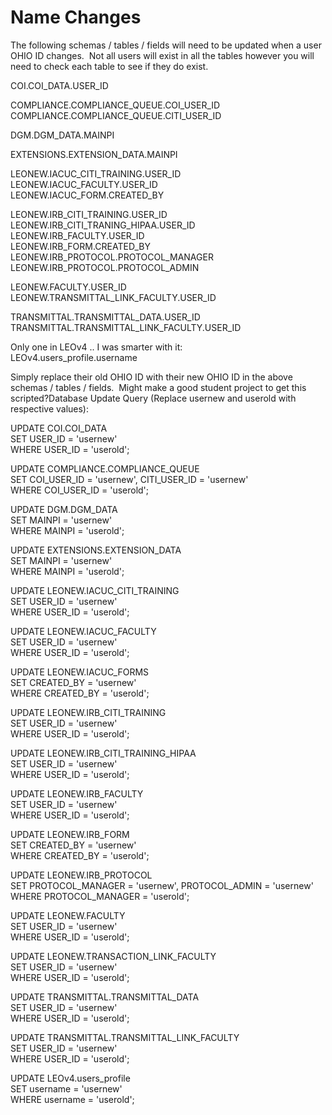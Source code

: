 # Name Changes

The following schemas / tables / fields will need to be updated when a
user OHIO ID changes.  Not all users will exist in all the tables
however you will need to check each table to see if they do exist.

  

COI.COI_DATA.USER_ID  
  
COMPLIANCE.COMPLIANCE_QUEUE.COI_USER_ID  
COMPLIANCE.COMPLIANCE_QUEUE.CITI_USER_ID  
  
DGM.DGM_DATA.MAINPI  
  
EXTENSIONS.EXTENSION_DATA.MAINPI  
  
LEONEW.IACUC_CITI_TRAINING.USER_ID  
LEONEW.IACUC_FACULTY.USER_ID  
LEONEW.IACUC_FORM.CREATED_BY  
  
LEONEW.IRB_CITI_TRAINING.USER_ID  
LEONEW.IRB_CITI_TRANING_HIPAA.USER_ID  
LEONEW.IRB_FACULTY.USER_ID  
LEONEW.IRB_FORM.CREATED_BY  
LEONEW.IRB_PROTOCOL.PROTOCOL_MANAGER  
LEONEW.IRB_PROTOCOL.PROTOCOL_ADMIN  
  
LEONEW.FACULTY.USER_ID  
LEONEW.TRANSMITTAL_LINK_FACULTY.USER_ID  
  
TRANSMITTAL.TRANSMITTAL_DATA.USER_ID  
TRANSMITTAL.TRANSMITTAL_LINK_FACULTY.USER_ID  
  
Only one in LEOv4 .. I was smarter with it:  
LEOv4.users_profile.username

  

Simply replace their old OHIO ID with their new OHIO ID in the above
schemas / tables / fields.  Might make a good student project to get
this scripted?Database Update Query (Replace usernew and userold with
respective values): 

UPDATE COI.COI_DATA  
SET USER_ID = 'usernew'  
WHERE USER_ID = 'userold';

UPDATE COMPLIANCE.COMPLIANCE_QUEUE  
SET COI_USER_ID = 'usernew', CITI_USER_ID = 'usernew'  
WHERE COI_USER_ID = 'userold';

UPDATE DGM.DGM_DATA  
SET MAINPI = 'usernew'  
WHERE MAINPI = 'userold';

UPDATE EXTENSIONS.EXTENSION_DATA  
SET MAINPI = 'usernew'  
WHERE MAINPI = 'userold';

UPDATE LEONEW.IACUC_CITI_TRAINING  
SET USER_ID = 'usernew'  
WHERE USER_ID = 'userold';

UPDATE LEONEW.IACUC_FACULTY  
SET USER_ID = 'usernew'  
WHERE USER_ID = 'userold';

UPDATE LEONEW.IACUC_FORMS  
SET CREATED_BY = 'usernew'  
WHERE CREATED_BY = 'userold';

UPDATE LEONEW.IRB_CITI_TRAINING  
SET USER_ID = 'usernew'  
WHERE USER_ID = 'userold';

UPDATE LEONEW.IRB_CITI_TRAINING_HIPAA  
SET USER_ID = 'usernew'  
WHERE USER_ID = 'userold';

UPDATE LEONEW.IRB_FACULTY  
SET USER_ID = 'usernew'  
WHERE USER_ID = 'userold';

UPDATE LEONEW.IRB_FORM  
SET CREATED_BY = 'usernew'  
WHERE CREATED_BY = 'userold';

UPDATE LEONEW.IRB_PROTOCOL  
SET PROTOCOL_MANAGER = 'usernew', PROTOCOL_ADMIN = 'usernew'  
WHERE PROTOCOL_MANAGER = 'userold';

UPDATE LEONEW.FACULTY  
SET USER_ID = 'usernew'  
WHERE USER_ID = 'userold';

UPDATE LEONEW.TRANSACTION_LINK_FACULTY  
SET USER_ID = 'usernew'  
WHERE USER_ID = 'userold';

UPDATE TRANSMITTAL.TRANSMITTAL_DATA  
SET USER_ID = 'usernew'  
WHERE USER_ID = 'userold';

UPDATE TRANSMITTAL.TRANSMITTAL_LINK_FACULTY  
SET USER_ID = 'usernew'  
WHERE USER_ID = 'userold';

UPDATE LEOv4.users_profile  
SET username = 'usernew'  
WHERE username = 'userold';

  

  
